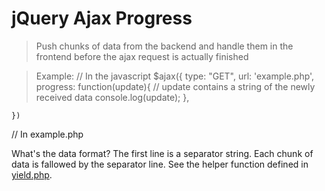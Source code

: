 jQuery Ajax Progress
==================
> Push chunks of data from the backend and handle them in the frontend before the ajax request is actually finished

> Example: 
// In the javascript
	$ajax({
		type: "GET",
		url: 'example.php',
		progress: function(update){
			// update contains a string of the newly received data
			console.log(update);
		},
		
	})
	
// In example.php
	<?php
	yield('Starting a heavy operation...');
	// Do some slow stuff
	sleep(10);
	yield('The task is completed!');
	?>
	
What's the data format? The first line is a separator string. Each chunk of data is fallowed by the separator line. See the helper function defined in [yield.php](https://github.com/sash/jquery-ajax-progress/blob/master/yield.php). 